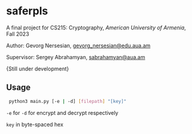 # saferpls
A final project for CS215: Cryptography, *American University of Armenia*, Fall 2023

Author: Gevorg Nersesian, gevorg_nersesian@edu.aua.am    

Supervisor: Sergey Abrahamyan, sabrahamyan@aua.am

{Still under development}

## Usage

```bash
 python3 main.py [-e | -d] [filepath] "[key]"
```

`-e` for `-d` for encrypt and decrypt respectively

`key` in byte-spaced hex  

